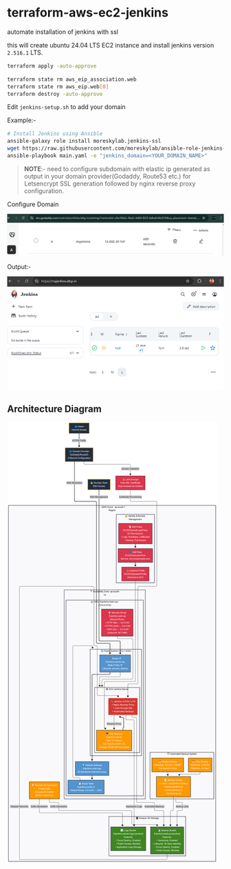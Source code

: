 # terraform-aws-ec2-jenkins
automate installation of jenkins with ssl

this will create ubuntu 24.04 LTS EC2 instance and install jenkins version `2.516.1` LTS.

```bash
terraform apply -auto-approve
```

```bash
terraform state rm aws_eip_association.web
terraform state rm aws_eip.web[0]
terraform destroy -auto-approve
```

Edit `jenkins-setup.sh` to add your domain

Example:-
```bash
# Install Jenkins using Ansible
ansible-galaxy role install moreskylab.jenkins-ssl
wget https://raw.githubusercontent.com/moreskylab/ansible-role-jenkins-ssl/refs/heads/main/test/main.yaml
ansible-playbook main.yaml -e "jenkins_domain=<YOUR_DOMAIN_NAME>"
```

> **NOTE**:- need to configure subdomain with elastic ip generated as output in your domain provider(Godaddy, Route53 etc.) for Letsencrypt SSL generation followed by nginx reverse proxy configuration.

Configure Domain

![alt text](images/godaddy_a_record_configuration.png)

Output:-

![jenkins_v2.516.1](images/jenkins_v2.516.1.png)


## Architecture Diagram

![jenkins_architecture](images/architecture_diagram.png)
